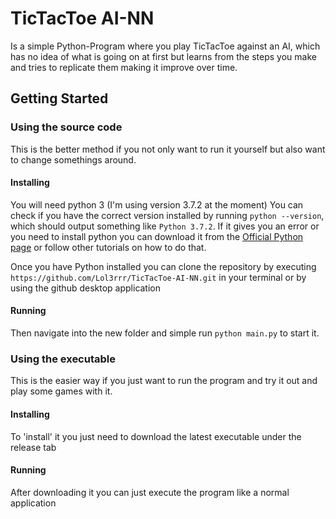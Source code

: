 # TicTacToe AI-NN

Is a simple Python-Program where you play TicTacToe against an AI, which has no idea of what is going on at first but learns from the steps you make and tries to replicate them making it improve over time.

## Getting Started

### Using the source code

This is the better method if you not only want to run it yourself but also want to change somethings around.

#### Installing

You will need python 3 (I'm using version 3.7.2 at the moment)
You can check if you have the correct version installed by running `python --version`, which should output something like `Python 3.7.2`.
If it gives you an error or you need to install python you can download it from the [Official Python page](https://www.python.org/downloads/) or follow other tutorials on how to do that.

Once you have Python installed you can clone the repository by executing `https://github.com/Lol3rrr/TicTacToe-AI-NN.git` in your terminal or by using the github desktop application

#### Running

Then navigate into the new folder and simple run `python main.py` to start it.

### Using the executable

This is the easier way if you just want to run the program and try it out and play some games with it.

#### Installing

To 'install' it you just need to download the latest executable under the release tab

#### Running

After downloading it you can just execute the program like a normal application
